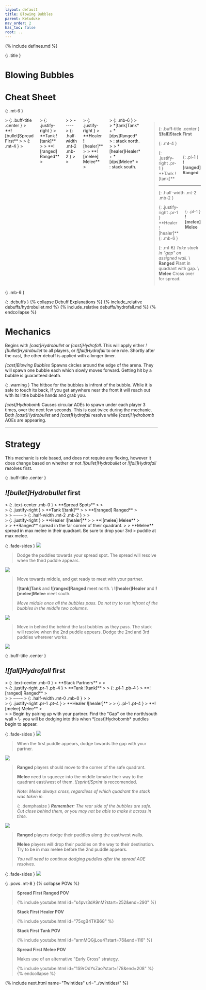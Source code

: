 ```yaml
---
layout: default
title: Blowing Bubbles
parent: Ketuduke
nav_order: 2
has_toc: false
root: ..
---
```


{% include defines.md %}

{: .title }
# Blowing Bubbles

# Cheat Sheet

{: .mt-6 }
<div class="columns borders collapse-sm" markdown="1">
> {: .buff-title .center }
> **![bullet]Spread First**
>
> {: .mt-4 }
> <div class="columns borders positions" markdown="1">
> {: .justify-right }
> **Tank ![tank]**
>
> **![ranged] Ranged**
> </div>
>
> -----
> {: .half-width .mt-2 .mb-2 }
>
> <div class="columns borders positions" markdown="1">
> {: .justify-right }
> **Healer ![healer]**
>
> **![melee] Melee**
> </div>
> {: .mb-6 }
>
> *[tank]Tank* + *[dps]Ranged*
> : stack north.
>
> *[healer]Healer* + *[dps]Melee*
> : stack south.

> {: .buff-title .center }
> **![fall]Stack First**
>
> {: .mt-4 }
> <div class="columns positions" markdown="1">
> {: .justify-right .pr-1 }
> **Tank ![tank]**
>
> {: .pl-1 }
> **![ranged] Ranged**
> </div>
>
> -----
> {: .half-width .mt-2 .mb-2 }
>
> <div class="columns positions" markdown="1">
> {: .justify-right .pr-1 }
> **Healer ![healer]**
>
> {: .pl-1 }
> **![melee] Melee**
> </div>
> {: .mb-6 }
>
> {: .ml-6}
> *Take stack in "gap" on assigned wall.* \\
> **Ranged** Plant in quadrant with gap. \\
> **Melee** Cross over for spread.
</div>
{: .mb-6 }

{: .debuffs }
{% collapse Debuff Explanations %}
{% include_relative debuffs/hydrobullet.md %}
{% include_relative debuffs/hydrofall.md %}
{% endcollapse %}

# Mechanics

Begins with *[cast]Hydrobullet* or *[cast]Hydrofall*. This will apply either
*![bullet]Hydrobullet* to all players, or *![fall]Hydrofall* to one role.
Shortly after the cast, the other debuff is applied with a longer timer.

*[cast]Blowing Bubbles* Spawns circles around the edge of the arena. They will
spawn one bubble each which slowly moves forward. Getting hit by a bubble is
guaranteed death.

{: .warning }
The hitbox for the bubbles is infront of the bubble. While it is safe to touch
its back, If you get anywhere near the front it will reach out with its little
bubble hands and grab you.

*[cast]Hydrobomb* Causes circular AOEs to spawn under each player 3 times, over
the next few seconds. This is cast twice during the mechanic. Both
*[cast]Hydrobullet* and *[cast]Hydrofall* resolve while *[cast]Hydrobomb*
AOEs are appearing.

-----

# Strategy

This mechanic is role based, and does not require any flexing, however it does
change based on whether or not *![bullet]Hydrobullet* or *![fall]Hydrofall*
resolves first.

{: .buff-title .center }
## *![bullet]Hydrobullet* first
<div class="mechanics" markdown="1">
> {: .text-center .mb-0 }
> **Spread Spots**
>
> <div class="columns borders positions" markdown="1">
> {: .justify-right }
> **Tank ![tank]**
>
> **![ranged] Ranged**
> </div>
>
> -----
> {: .half-width .mt-2 .mb-2 }
>
> <div class="columns borders positions" markdown="1">
> {: .justify-right }
> **Healer ![healer]**
>
> **![melee] Melee**
> </div>
>
> **Ranged** spread in the far corner of their quadrant.
>
> **Melee** spread in max melee in their quadrant. Be sure to drop your 3rd
> puddle at max melee.

{: .fade-sides }
![](./spread-first-1.png)

> Dodge the puddles towards your spread spot. The spread will resolve when the
> third puddle appears.

![](./spread-first-2.png)

> Move towards middle, and get ready to meet with your partner.
>
> **![tank]Tank** and **![ranged]Ranged** meet north. \\
> **![healer]Healer** and **![melee]Melee** meet south.
>
> *Move middle once all the bubbles pass. Do not try to run infront of the
> bubbles in the middle two columns.*

![](./spread-first-3.png)

> Move in behind the behind the last bubbles as they pass. The stack will
> resolve when the 2nd puddle appears. Dodge the 2nd and 3rd puddles wherever
> works.

![](./spread-first-4.png)
</div>

{: .buff-title .center }
## *![fall]Hydrofall* first

<div class="mechanics" markdown="1">
> {: .text-center .mb-0 }
> **Stack Partners**
>
> <div class="columns positions" markdown="1">
> {: .justify-right .pr-1 .pb-4 }
> **Tank ![tank]**
>
> {: .pl-1 .pb-4 }
> **![ranged] Ranged**
> </div>
>
> -----
> {: .half-width .mt-0 .mb-0 }
>
> <div class="columns positions" markdown="1">
> {: .justify-right .pr-1 .pt-4 }
> **Healer ![healer]**
>
> {: .pl-1 .pt-4 }
> **![melee] Melee**
> </div>
>
> Begin by pairing up with your partner. Find the "Gap" on the north/south wall
> \- you will be dodging into this when *[cast]Hydrobomb* puddles begin to appear.

{: .fade-sides }
![](./stack-first-1.png)

> When the first puddle appears, dodge towards the gap with your partner.

![](./stack-first-2.png)

> **Ranged** players should move to the corner of the safe quadrant.
>
> **Melee** need to squeeze into the middle tomake their way to the quadrant
> east/west of them. *![sprint]Sprint* is reccomended.
>
> *Note: Melee always cross, regardless of which quadrant the stack was taken
> in.*
>
> {: .demphasize }
> ***Remember**: The rear side of the bubbles are safe. Cut close behind them,
> or you may not be able to make it across in time.*

![](./stack-first-3.png)

> **Ranged** players dodge their puddles along the east/west walls.
>
> **Melee** players will drop their puddles on the way to their destination.
> Try to be in max melee before the 2nd puddle appears.
>
> *You will need to continue dodging puddles after the spread AOE resolves.*

{: .fade-sides }
![](./stack-first-4.png)
</div>

{: .povs .mt-8 }
{% collapse POVs %}
> **Spread First Ranged POV**
>
> {% include youtube.html id="s4pvr3dA9nM?start=252&end=290" %}

> **Stack First Healer POV**
>
> {% include youtube.html id="75xgB4TKB68" %}

> **Stack First Tank POV**
>
> {% include youtube.html id="armMQGjLou4?start=76&end=116" %}

> **Spread First Melee POV**
>
> Makes use of an alternative "Early Cross" strategy.
>
> {% include youtube.html id="1S9rOdYsZao?start=178&end=208" %}
{% endcollapse %}

{% include next.html name="Twintides" url="../twintides/" %}
